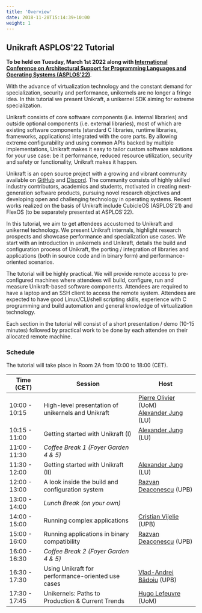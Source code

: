 ```yaml
---
title: 'Overview'
date: 2018-11-28T15:14:39+10:00
weight: 1
---
```


## Unikraft ASPLOS'22 Tutorial

**To be held on Tuesday, March 1st 2022 along with [International
Conference on Architectural Support for Programming Languages and
Operating Systems (ASPLOS'22)](https://asplos-conference.org)**.

With the advance of virtualization technology and the constant demand for
specialization, security and performance, unikernels are no longer a fringe
idea.  In this tutorial we present Unikraft, a unikernel SDK aiming for extreme
specialization.

Unikraft consists of core software components (i.e. internal libraries) and
outside optional components (i.e. external libraries), most of which are
existing software components (standard C libraries, runtime libraries,
frameworks, applications) integrated with the core parts.  By allowing extreme
configurability and using common APIs backed by multiple implementations,
Unikraft makes it easy to tailor custom software solutions for your use case: be
it performance, reduced resource utilization, security and safety or
functionality, Unikraft makes it happen.

Unikraft is an open source project with a growing and vibrant community
available on [GitHub](https://github.com/unikraft/) and
[Discord](https://bit.ly/UnikraftDiscord).  The community consists of highly
skilled industry contributors, academics and students, motivated in creating
next-generation software products, pursuing novel research objectives and
developing open and challenging technology in operating systems.  Recent works
realized on the basis of Unikraft include CubicleOS (ASPLOS'21) and FlexOS (to
be separately presented at ASPLOS'22).

In this tutorial, we aim to get attendees accustomed to Unikraft and unikernel
technology.  We present Unikraft internals, highlight research prospects and
showcase performance and specialization use cases. We start with an introduction
in unikernels and Unikraft, details the build and configuration process of
Unikraft, the porting / integration of libraries and applications (both in
source code and in binary form) and performance-oriented scenarios.

The tutorial will be highly practical.  We will provide remote access to
pre-configured machines where attendees will build, configure, run and measure
Unikraft-based software components.  Attendees are required to have a laptop and
an SSH client to access the remote system. Attendees are expected to have good
Linux/CLI/shell scripting skills, experience with C programming and build
automation and general knowledge of virtualization technology.

Each section in the tutorial will consist of a short presentation / demo (10-15
minutes) followed by practical work to be done by each attendee on their
allocated remote machine.

### Schedule

The tutorial will take place in Room 2A from 10:00 to 18:00 (CET).

| Time (CET)    | Session                                             | Host                   |
| ------------- | --------------------------------------------------- | ---------------------- |
| 10:00 - 10:15 | High-level presentation of unikernels and Unikraft  | [Pierre Olivier](https://sites.google.com/view/pierreolivier) (UoM)<br/>[Alexander Jung](https://github.com/nderjung) (LU) |
| 10:15 - 11:00 | Getting started with Unikraft (I)                   | [Alexander Jung](https://github.com/nderjung) (LU) |
| 11:00 - 11:30 | *Coffee Break 1 (Foyer Garden 4 & 5)*               | |
| 11:30 - 12:00 | Getting started with Unikraft (II)                  | [Alexander Jung](https://github.com/nderjung) (LU) |
| 12:00 - 13:00 | A look inside the build and configuration system    | [Razvan Deaconescu](https://github.com/razvand) (UPB) |
| 13:00 - 14:00 | *Lunch Break (on your own)*                         | |
| 14:00 - 15:00 | Running complex applications                        | [Cristian Vijelie](https://github.com/cristian-vijelie) (UPB) |
| 15:00 - 16:00 | Running applications in binary compatibility        | [Razvan Deaconescu](https://github.com/razvand) (UPB) |
| 16:00 - 16:30 | *Coffee Break 2 (Foyer Garden 4 & 5)*               | |
| 16:30 - 17:30 | Using Unikraft for performance-oriented use cases   | [Vlad-Andrei Bădoiu](https://vladandrew.github.io/) (UPB) |
| 17:30 - 17:45 | Unikernels: Paths to Production & Current Trends    | [Hugo Lefeuvre](https://www.research.manchester.ac.uk/portal/en/researchers/hugo-lefeuvre(6a7c2d5d-c88b-427d-9a6f-5a1fa3ceae8f).html) (UoM) |
